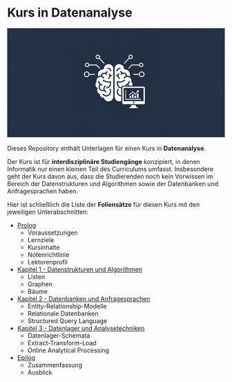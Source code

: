 # Kurs in **Datenanalyse**

![](./Grafiken/Social_Preview.png)

Dieses Repository enthält Unterlagen für einen Kurs in **Datenanalyse**.

Der Kurs ist für **interdisziplinäre Studiengänge** konzipiert, in denen Informatik nur einen kleinen Teil des Curriculums umfasst. Insbesondere geht der Kurs davon aus, dass die Studierenden noch kein Vorwissen im Bereich der Datenstrukturen und Algorithmen sowie der Datenbanken und Anfragesprachen haben.

Hier ist schließlich die Liste der **Foliensätze** für diesen Kurs mit den jeweiligen Unterabschnitten:

- [Prolog](./Folien/00_Prolog)
  - Voraussetzungen
  - Lernziele
  - Kursinhalte
  - Notenrichtlinie
  - Lektorenprofil
- [Kapitel 1 - Datenstrukturen und Algorithmen](./Folien/01_Datenstrukturen_und_Algorithmen/)
  - Listen
  - Graphen
  - Bäume
- [Kapitel 2 - Datenbanken und Anfragesprachen](./Folien/02_Datenbanken_und_Anfragesprachen/)
  - Entity-Relationship-Modelle
  - Relationale Datenbanken
  - Structured Query Language
- [Kapitel 3 - Datenlager und Analysetechniken](./Folien/03_Datenlager_und_Analysetechniken/)
  - Datenlager-Schemata
  - Extract-Transform-Load
  - Online Analytical Processing
- [Epilog](./Folien/04_Epilog/)
  - Zusammenfassung
  - Ausblick